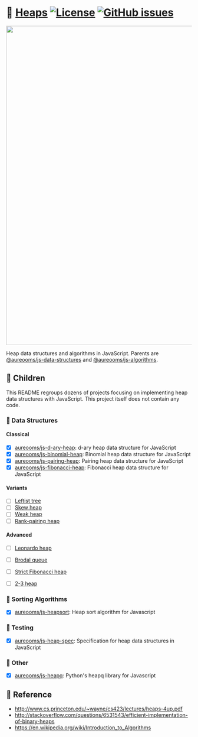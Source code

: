 :fallen_leaf: [Heaps](https://make-github-pseudonymous-again.github.io/js-heap)
[![License](https://img.shields.io/github/license/make-github-pseudonymous-again/js-heap.svg?style=flat)](https://raw.githubusercontent.com/make-github-pseudonymous-again/js-heap/master/LICENSE)
[![GitHub issues](https://img.shields.io/github/issues/make-github-pseudonymous-again/js-heap.svg?style=flat)](https://github.com/make-github-pseudonymous-again/js-heap/issues)
==

<img src="https://ipfs.io/ipfs/QmV3bHSMRbNYydNxpyuke659Nj89UsVcuSyZXibogw4sJ9" width="864">

Heap data structures and algorithms in JavaScript.
Parents are
[@aureooms/js-data-structures](https://github.com/make-github-pseudonymous-again/js-data-structures)
and
[@aureooms/js-algorithms](https://github.com/make-github-pseudonymous-again/js-algorithms).

## :baby: Children

This README regroups dozens of projects focusing on implementing heap data
structures with JavaScript.
This project itself does not contain any code.

### :herb: Data Structures

#### Classical

  - [x] [aureooms/js-d-ary-heap](https://github.com/make-github-pseudonymous-again/js-d-ary-heap): d-ary heap data structure for JavaScript
  - [x] [aureooms/js-binomial-heap](https://github.com/make-github-pseudonymous-again/js-binomial-heap): Binomial heap data structure for JavaScript
  - [x] [aureooms/js-pairing-heap](https://github.com/make-github-pseudonymous-again/js-pairing-heap): Pairing heap data structure for JavaScript
  - [x] [aureooms/js-fibonacci-heap](https://github.com/make-github-pseudonymous-again/js-fibonacci-heap): Fibonacci heap data structure for JavaScript

#### Variants

  - [ ] [Leftist tree](https://en.wikipedia.org/wiki/Leftist_tree)
  - [ ] [Skew heap](https://en.wikipedia.org/wiki/Skew_heap)
  - [ ] [Weak heap](https://en.wikipedia.org/wiki/Weak_heap)
  - [ ] [Rank-pairing heap](http://citeseerx.ist.psu.edu/viewdoc/download?doi=10.1.1.153.4644&rep=rep1&type=pdf)

#### Advanced

  - [ ] [Leonardo heap](https://www.keithschwarz.com/smoothsort)
  - [ ] [Brodal queue](https://en.wikipedia.org/wiki/Brodal_queue)
  - [ ] [Strict Fibonacci heap](https://en.wikipedia.org/wiki/Fibonacci_heap)
  - [ ] [2-3 heap](https://en.wikipedia.org/wiki/2-3_heap)


### :signal_strength: Sorting Algorithms

  - [x] [aureooms/js-heapsort](https://github.com/make-github-pseudonymous-again/js-heapsort): Heap sort algorithm for Javascript


### :bug: Testing

  - [x] [aureooms/js-heap-spec](https://github.com/make-github-pseudonymous-again/js-heap-spec): Specification for heap data structures in JavaScript


### :unicorn: Other

  - [x] [aureooms/js-heapq](https://github.com/make-github-pseudonymous-again/js-heapq): Python's heapq library for Javascript


## :scroll: Reference

  - http://www.cs.princeton.edu/~wayne/cs423/lectures/heaps-4up.pdf
  - http://stackoverflow.com/questions/6531543/efficient-implementation-of-binary-heaps
  - https://en.wikipedia.org/wiki/Introduction_to_Algorithms
